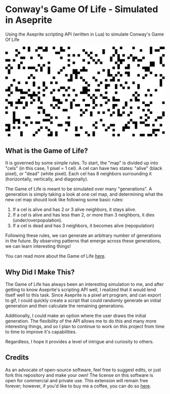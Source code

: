 # Conway's Game Of Life - Simulated in Aseprite

Using the Aseprite scripting API (written in Lua) to simulate Conway's Game Of Life

![game of life demo](./conways-gol-200.gif)

## What is the Game of Life?

It is governed by some simple rules. To start, the "map" is divided up into "cels" (in this case, 1 pixel = 1 cel). A cel can have two states: "alive" (black pixel), or "dead" (white pixel). Each cel has 8 neighbors surrounding it (horizontally, vertically, and diagonally).

The Game of Life is meant to be simulated over many "generations". A generation is simply taking a look at one cel map, and determining what the new cel map should look like following some basic rules:

1) If a cel is alive and has 2 or 3 alive neighbors, it stays alive.
2) If a cel is alive and has less than 2, or more than 3 neighbors, it dies (under/overpopulation).
3) If a cel is dead and has 3 neighbors, it becomes alive (repopulation)

Following these rules, we can generate an arbitrary number of generations in the future. By observing patterns that emerge across these generations, we can learn interesting things!

You can read more about the Game of Life [here](https://en.wikipedia.org/wiki/Conway%27s_Game_of_Life).

## Why Did I Make This?

The Game of Life has always been an interesting simulation to me, and after getting to know Aseprite's scripting API well, I realized that it would lend itself well to this task. Since Aseprite is a pixel art program, and can export to gif, I could quickly create a script that could randomly generate an initial generation and then calculate the remaining generations.

Additionally, I could make an option where the user draws the initial generation. The flexibility of the API allows me to do this and many more interesting things, and so I plan to continue to work on this project from time to time to improve it's capabilities.

Regardless, I hope it provides a level of intrigue and curiosity to others.

## Credits

As an advocate of open-source software, feel free to suggest edits, or just fork this repository and make your own! The license on this software is open for commercial and private use. This extension will remain free forever; however, if you'd like to buy me a coffee, you can do so [here](https://ko-fi.com/fletchmakesstuff).


